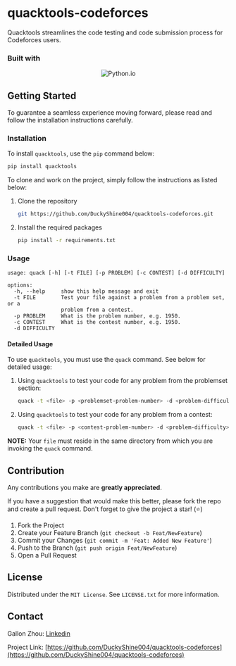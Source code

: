 # quacktools-codeforces
Quacktools streamlines the code testing and code submission process for Codeforces users.

### Built with

[Python.io]: https://img.shields.io/badge/python-3670A0?style=for-the-badge&logo=python&logoColor=ffdd54

<p align="center">
  <img src="https://img.shields.io/badge/python-3670A0?style=for-the-badge&logo=python&logoColor=ffdd54" alt="Python.io"/>
</p>


## Getting Started

To guarantee a seamless experience moving forward, please read and follow the installation instructions carefully.

### Installation

To install `quacktools`, use the `pip` command below:
   ```sh
   pip install quacktools
   ```

To clone and work on the project, simply follow the instructions as listed below:

1. Clone the repository
   ```sh
   git https://github.com/DuckyShine004/quacktools-codeforces.git
   ```
2. Install the required packages
   ```sh
   pip install -r requirements.txt
   ```
### Usage
```
usage: quack [-h] [-t FILE] [-p PROBLEM] [-c CONTEST] [-d DIFFICULTY]

options:
  -h, --help     show this help message and exit
  -t FILE        Test your file against a problem from a problem set, or a
                 problem from a contest.
  -p PROBLEM     What is the problem number, e.g. 1950.
  -c CONTEST     What is the contest number, e.g. 1950.
  -d DIFFICULTY
```
#### Detailed Usage

To use `quacktools`, you must use the `quack` command. See below for detailed usage:
1. Using `quacktools` to test your code for any problem from the problemset section:
   ```sh
   quack -t <file> -p <problemset-problem-number> -d <problem-difficulty>
   ```
2. Using `quacktools` to test your code for any problem from a contest:
   ```sh
   quack -t <file> -p <contest-problem-number> -d <problem-difficulty>
   ```

**NOTE:** Your `file` must reside in the same directory from which you are invoking the `quack` command.

## Contribution

Any contributions you make are **greatly appreciated**.

If you have a suggestion that would make this better, please fork the repo and create a pull request. Don't forget to give the project a star! (⭐)

1. Fork the Project
2. Create your Feature Branch (`git checkout -b Feat/NewFeature`)
3. Commit your Changes (`git commit -m 'Feat: Added New Feature'`)
4. Push to the Branch (`git push origin Feat/NewFeature`)
5. Open a Pull Request

## License

Distributed under the `MIT License`. See `LICENSE.txt` for more information.

## Contact

Gallon Zhou: [Linkedin](https://www.linkedin.com/in/gallon-zhou-a3739b278/)

Project Link: [https://github.com/DuckyShine004/quacktools-codeforces](https://github.com/DuckyShine004/quacktools-codeforces)
